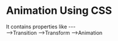 # Animation Using CSS


It contains properties like  --- 
<br>
-->Transition
-->Transform
-->Animation
